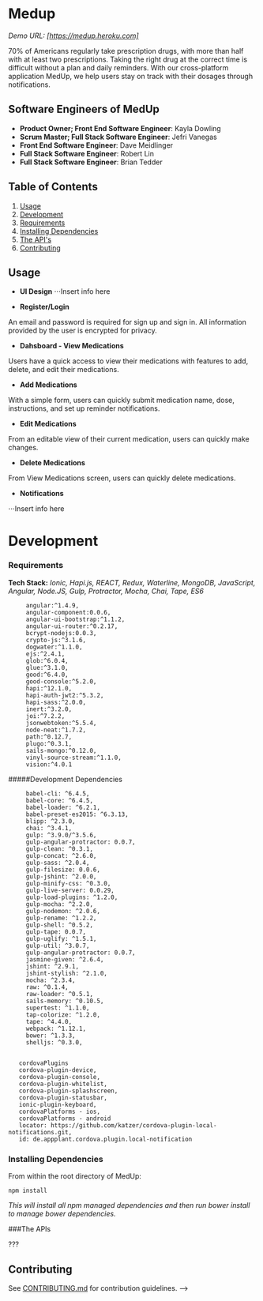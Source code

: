 # Medup
*Demo URL: [https://medup.heroku.com]*

70% of Americans regularly take prescription drugs, with more than half with at least two prescriptions.  Taking the right drug at the correct time is difficult without a plan and daily reminders. With our cross-platform application MedUp, we help users stay on track with their dosages through notifications.


## Software Engineers of MedUp

* __Product Owner; Front End Software Engineer__: Kayla Dowling
* __Scrum Master; Full Stack Software Engineer__: Jefri Vanegas
* __Front End Software Engineer__: Dave Meidlinger
* __Full Stack Software Engineer__: Robert Lin
* __Full Stack Software Engineer__: Brian Tedder


## Table of Contents

1. [Usage](#Usage)
2. [Development](#development)
  1. [Requirements](#requirements)
  2. [Installing Dependencies](#installing-dependencies)
  3. [The API's](#the-apis)
4. [Contributing](#contributing)

## Usage

* **UI Design**
⋅⋅⋅Insert info here 

* **Register/Login**

An email and password is required for sign up and sign in. All information provided by the user is encrypted for privacy.

* **Dahsboard - View Medications**

Users have a quick access to view their medications with features to add, delete, and edit their medications. 

* **Add Medications**

With a simple form, users can quickly submit medication name, dose, instructions, and set up reminder notifications. 

* **Edit Medications**

From an editable view of their current medication, users can quickly make changes.

* **Delete Medications**

From View Medications screen, users can quickly  delete medications.


* **Notifications**

⋅⋅⋅Insert info here 

# Development

### Requirements
**Tech Stack:** *Ionic, Hapi.js, REACT, Redux, Waterline, MongoDB, JavaScript, Angular, Node.JS, Gulp, Protractor, Mocha, Chai, Tape, ES6*
```
     angular:^1.4.9,
     angular-component:0.0.6,
     angular-ui-bootstrap:^1.1.2,
     angular-ui-router:^0.2.17,
     bcrypt-nodejs:0.0.3,
     crypto-js:^3.1.6,
     dogwater:^1.1.0,
     ejs:^2.4.1,
     glob:^6.0.4,
     glue:^3.1.0,
     good:^6.4.0,
     good-console:^5.2.0,
     hapi:^12.1.0,
     hapi-auth-jwt2:^5.3.2,
     hapi-sass:^2.0.0,
     inert:^3.2.0,
     joi:^7.2.2,
     jsonwebtoken:^5.5.4,
     node-neat:^1.7.2,
     path:^0.12.7,
     plugo:^0.3.1,
     sails-mongo:^0.12.0,
     vinyl-source-stream:^1.1.0,
     vision:^4.0.1
```


#####Development Dependencies
```
     babel-cli: ^6.4.5,
     babel-core: ^6.4.5,
     babel-loader: ^6.2.1,
     babel-preset-es2015: ^6.3.13,
     blipp: ^2.3.0,
     chai: ^3.4.1,
     gulp: ^3.9.0/^3.5.6,
     gulp-angular-protractor: 0.0.7,
     gulp-clean: ^0.3.1,
     gulp-concat: ^2.6.0,
     gulp-sass: ^2.0.4,
     gulp-filesize: 0.0.6,
     gulp-jshint: ^2.0.0,
     gulp-minify-css: ^0.3.0,
     gulp-live-server: 0.0.29,
     gulp-load-plugins: ^1.2.0,
     gulp-mocha: ^2.2.0,
     gulp-nodemon: ^2.0.6,
     gulp-rename: ^1.2.2,
     gulp-shell: ^0.5.2,
     gulp-tape: 0.0.7,
     gulp-uglify: ^1.5.1,
     gulp-util: ^3.0.7,
     gulp-angular-protractor: 0.0.7, 
     jasmine-given: ^2.6.4,
     jshint: ^2.9.1,
     jshint-stylish: ^2.1.0,
     mocha: ^2.3.4,
     raw: ^0.1.4,
     raw-loader: ^0.5.1,
     sails-memory: ^0.10.5,
     supertest: ^1.1.0,
     tap-colorize: ^1.2.0,
     tape: ^4.4.0,
     webpack: ^1.12.1,
     bower: ^1.3.3,
     shelljs: ^0.3.0,


   cordovaPlugins
   cordova-plugin-device,
   cordova-plugin-console,
   cordova-plugin-whitelist,
   cordova-plugin-splashscreen,
   cordova-plugin-statusbar,
   ionic-plugin-keyboard,
   cordovaPlatforms - ios,
   cordovaPlatforms - android 
   locator: https://github.com/katzer/cordova-plugin-local-notifications.git,
   id: de.appplant.cordova.plugin.local-notification   
```
     




### Installing Dependencies

From within the root directory of MedUp:

```
npm install
```
*This will install all npm managed dependencies and then run bower install to manage bower dependencies.*

###The APIs

???

## Contributing

See [CONTRIBUTING.md](CONTRIBUTING.md) for contribution guidelines. -->